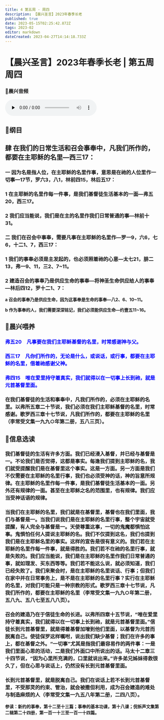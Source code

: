 ```yaml
---
title: 4 第五周 · 周四
description: 【晨兴圣言】2023年春季长老
published: true
date: 2023-05-15T02:25:42.872Z
tags: 2023-02
editor: markdown
dateCreated: 2023-04-27T14:14:18.733Z
---
```


# 【晨兴圣言】2023年春季长老 | 第五周周四
### 🎵晨兴音频
<audio id="audio" controls="" preload="none">
      <source id="mp3" src="/2023-02/week5/week5day4.mp3">
</audio>

<!-- Google tag (gtag.js) -->
<script async src="https://www.googletagmanager.com/gtag/js?id=G-1P8709Z16T"></script>
<script>
  window.dataLayer = window.dataLayer || [];
  function gtag(){dataLayer.push(arguments);}
  gtag('js', new Date());

  gtag('config', 'G-1P8709Z16T');
</script>
## 📙纲目

## **肆	在我们的日常生活和召会事奉中，凡我们所作的，都要在主耶稣的名里—西三17：**

### 一	因为名是指人位，在主耶稣的名里作事，意思是在祂的人位里作一切事—17节，罗六3，八1，林前四15，林后五17：

### 1	在主耶稣的名里作每一件事，是我们基督徒生活基本的一面—弗五20，西三17。

### 2	我们应当能说，我们是在主的名里作我们日常普通的事—林前十31。

### 二	我们在召会中事奉，需要凡事在主耶稣的名里作—罗一9，六6，七6，十二1、7，西三17：

### 1	我们的事奉必须是主发起的，也必须照着祂的心意—太七21，腓二13，弗一9、11，三2、7~11。

### 2	建造召会的事奉乃是供应生命的事奉—将神圣生命供应给人的事奉—林后四12，罗十二1、7：

**a	召会的事奉乃是供应生命，因为这事奉是生命的事奉—八2、6、10~11。**

**b	作为事奉的人，我们需要深深铭记，我们必须能供应生命—约壹五11~16。**

## 📙晨兴喂养

###  <font color=blue> **弗五20&emsp;凡事要在我们主耶稣基督的名里，时常感谢神与父。**</font>

###  <font color=blue> **西三17&emsp;凡你们所作的，无论是什么，或说话，或行事，都要在主耶稣的名里，借着祂感谢父神。**</font>

###  <font color=blue> **弗四15&emsp;唯在爱里持守着真实，我们就得以在一切事上长到祂，就是元首基督里面。**</font>

### 在我们基督徒的生活和事奉中，凡我们所作的，必须在主耶稣的名里。以弗所五章二十节说，我们必须在我们主耶稣基督的名里，时常感谢。歌罗西三章十七节说，凡我们所作的，都要在主耶稣的名里（李常受文集一九九○年第二册，五八三页）。

## 📙信息选读

### 我们基督徒的生活有许多方面。我们已经浸入基督，并已经与基督是一。不论我们是否觉得，这都是事实。每逢我们提到主耶稣的名，我们就受提醒我们是在基督里这个事实。这是一方面。另一方面是我们不仅需要在主耶稣的名里行事，我们也必须受神的话，神的旨意所规律。在主耶稣的名里作每一件事，是我们基督徒生活基本的一面。另外还有规律的一面。甚至在主耶稣之名的范围里，也有规律。我们应当受神话语的规律。

### 当我们在主耶稣的名里，我们就是在基督里，基督也在我们里面，我们与基督是一。当我们说我们是在主耶稣的名里行事，整个宇宙就受提醒，有人完全与基督是一。天使尊重这事，一切的鬼魔都惧怕这事。鬼惧怕任何人提说主耶稣的名。我们不仅提到这名，我们也提到我们是在主耶稣名里的事实。这样的宣告是很有意义的。我们若在主耶稣的名里作每一件事，就是得胜的。我们若不在祂的名里行事，就是失败的。我们应当能说，我们是在主耶稣的名里作我们日常普通的事，就如理发、买东西等等。我们若不能这么说，就必须知道，我们已经失败了。我们来聚会时，是在主耶稣的名里说话、行事；但我们在家中并在日常事务上，是不是在主耶稣的名里行事？实行在主耶稣的名里，对我们可能只是一种宗教的形式。歌罗西三章十七节说，凡我们所作的，都要在主耶稣的名里（李常受文集一九九○年第二册，五八九、五八七至五八八页）。

### 召会的建造乃在于信徒生命的长进。以弗所四章十五节说，“唯在爱里持守着真实，我们就得以在一切事上长到祂，就是元首基督里面。”信徒长到元首基督里，就是得着基督加增到他们里面，以基督为元首而脱离自己。使徒保罗这样嘱咐，说出我们缺少基督；我们在许多的事上，都在基督之外。“一切事”尤其是指我们最容易作的两件事：一是我们里面心思的活动，二是我们外面口中所说出的话。马太十二章三十四节说，“因为心里所充满的，口里就说出来。”许多弟兄姊妹得救很久了，但在心思与说话上，仍然没有长到元首基督里面。

### 长到元首基督里，就是脱离自己。我们在说话上若不长到元首基督里，不受那灵的约束、管治，就会被撒但利用，成为召会建造的难处与制造麻烦的人（李常受文集一九五八年第二册，二四八页）。

**参读：新约的事奉，第十二至十三篇；事奉的基本功课，第十八课；倪柝声文集第二辑第二十四册，第一百一十三至一百一十四篇。**
